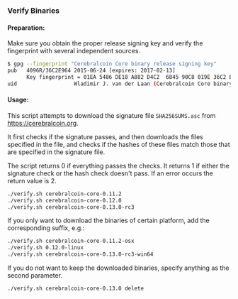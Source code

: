 ### Verify Binaries

#### Preparation:

Make sure you obtain the proper release signing key and verify the fingerprint with several independent sources.

```sh
$ gpg --fingerprint "Cerebralcoin Core binary release signing key"
pub   4096R/36C2E964 2015-06-24 [expires: 2017-02-13]
      Key fingerprint = 01EA 5486 DE18 A882 D4C2  6845 90C8 019E 36C2 E964
uid                  Wladimir J. van der Laan (Cerebralcoin Core binary release signing key) <laanwj@gmail.com>
```

#### Usage:

This script attempts to download the signature file `SHA256SUMS.asc` from https://cerebralcoin.org.

It first checks if the signature passes, and then downloads the files specified in the file, and checks if the hashes of these files match those that are specified in the signature file.

The script returns 0 if everything passes the checks. It returns 1 if either the signature check or the hash check doesn't pass. If an error occurs the return value is 2.


```sh
./verify.sh cerebralcoin-core-0.11.2
./verify.sh cerebralcoin-core-0.12.0
./verify.sh cerebralcoin-core-0.13.0-rc3
```

If you only want to download the binaries of certain platform, add the corresponding suffix, e.g.:

```sh
./verify.sh cerebralcoin-core-0.11.2-osx
./verify.sh 0.12.0-linux
./verify.sh cerebralcoin-core-0.13.0-rc3-win64
```

If you do not want to keep the downloaded binaries, specify anything as the second parameter.

```sh
./verify.sh cerebralcoin-core-0.13.0 delete
```
